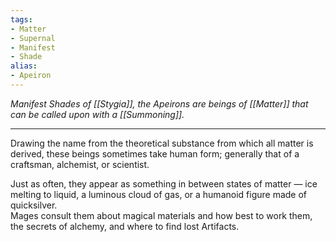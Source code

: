 ```yaml
---
tags:
- Matter
- Supernal
- Manifest
- Shade
alias:
- Apeiron
---
```


_Manifest Shades of [[Stygia]], the Apeirons are beings of [[Matter]] that can be called upon with a [[Summoning]]._

---

Drawing the name from the theoretical substance from which all matter is derived, these beings sometimes take human form; generally that of a craftsman, alchemist, or scientist. 

Just as often, they appear as something in between states of matter — ice melting to liquid, a luminous cloud of gas, or a humanoid figure made of quicksilver.\
Mages consult them about magical materials and how best to work them, the secrets of alchemy, and where to find lost Artifacts.